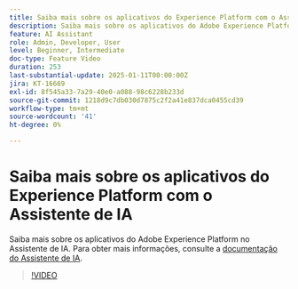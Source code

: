 ```yaml
---
title: Saiba mais sobre os aplicativos do Experience Platform com o Assistente de IA
description: Saiba mais sobre os aplicativos do Adobe Experience Platform no Assistente de IA.
feature: AI Assistant
role: Admin, Developer, User
level: Beginner, Intermediate
doc-type: Feature Video
duration: 253
last-substantial-update: 2025-01-11T00:00:00Z
jira: KT-16669
exl-id: 8f545a33-7a29-40e0-a088-98c6228b233d
source-git-commit: 1218d9c7db030d7875c2f2a41e837dca0455cd39
workflow-type: tm+mt
source-wordcount: '41'
ht-degree: 0%

---
```



# Saiba mais sobre os aplicativos do Experience Platform com o Assistente de IA

Saiba mais sobre os aplicativos do Adobe Experience Platform no Assistente de IA. Para obter mais informações, consulte a [documentação do Assistente de IA](https://experienceleague.adobe.com/pt-br/docs/experience-platform/ai-assistant/home).

>[!VIDEO](https://video.tv.adobe.com/v/3441029/?learn=on&enablevpops&captions=por_br)
